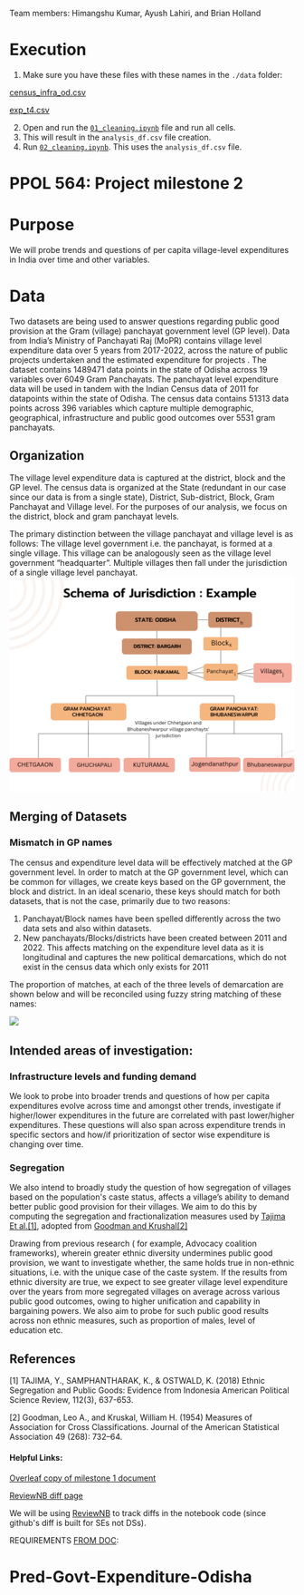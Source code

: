 Team members: Himangshu Kumar, Ayush Lahiri, and Brian Holland

# Execution

1. Make sure you have these files with these names in the `./data` folder:


[census_infra_od.csv](https://www.dropbox.com/s/b9w156q75ngyr5k/census_infra_od.csv?dl=0)


[exp_t4.csv](https://www.dropbox.com/s/81q8tp2gvdkhdjn/exp_t4.csv?dl=0)


2. Open and run the [`01_cleaning.ipynb`](https://github.com/bhollan/DS_F22_IFP/blob/master/code/01_cleaning.ipynb) file and run all cells.
3. This will result in the `analysis_df.csv` file creation. 
4. Run [`02_cleaning.ipynb`](https://github.com/bhollan/DS_F22_IFP/blob/master/code/02_analysis.ipynb). This uses the `analysis_df.csv` file.


# PPOL 564: Project milestone 2

# Purpose

We will probe trends and questions of per capita village-level expenditures in India over time and other variables. 

# Data

Two datasets are being used to answer questions regarding public good provision at the Gram (village) panchayat government level (GP level). Data from India’s Ministry of Panchayati Raj (MoPR) contains village level expenditure data over 5 years from 2017-2022, across the nature of public projects undertaken and the estimated expenditure for projects . The dataset contains 1489471 data points in the state of Odisha across 19 variables over 6049 Gram Panchayats. The panchayat level expenditure data will be used in tandem with the Indian Census data of 2011 for datapoints within the state of Odisha. The census data contains 51313 data points across 396 variables which capture multiple demographic, geographical, infrastructure and public good outcomes over 5531 gram panchayats.

## Organization

The village level expenditure data is captured at the district, block and the GP level. The census data is organized at the State (redundant in our case since our data is from a single state), District, Sub-district, Block, Gram Panchayat and Village level. For the purposes of our analysis, we focus on the district, block and gram panchayat levels.

The primary distinction between the village panchayat and village level is as follows: The village level government i.e. the panchayat, is formed at a single village. This village can be analogously seen as the village level government “headquarter”. Multiple villages then fall under the jurisdiction of a single village level panchayat.
![](./Assets/Schema.png)

## Merging of Datasets 

### Mismatch in GP names

The census and expenditure level data will be effectively matched at the GP government level. In order to match at the GP government level, which can be common for villages, we create keys based on the GP government, the block and district. In an ideal scenario, these keys should match for both datasets, that is not the case, primarily due to two reasons:

 1. Panchayat/Block names have been spelled differently across the two data sets and also within datasets.
 2. New panchayats/Blocks/districts have been created between 2011 and 2022. This affects matching on the expenditure level data as it is longitudinal and captures the new political demarcations, which do not exist in the census data which only exists for 2011

The proportion of matches, at each of the three levels of demarcation are shown below and will be reconciled using fuzzy string matching of these names:

![](./Assets/Propotion.png)

## Intended areas of investigation:

### Infrastructure levels and funding demand

We look to probe into broader trends and questions of how per capita expenditures evolve across time and amongst other trends, investigate if higher/lower expenditures in the future are correlated with past lower/higher expenditures. These questions will also span across expenditure trends in specific sectors and how/if prioritization of sector wise expenditure is changing over time. 

### Segregation
We also intend to broadly study the question of how segregation of villages based on the population's caste status, affects a village’s ability to demand better public good provision for their villages. We aim to do this by computing the segregation and fractionalization measures used by [Tajima Et al.](https://doi.org/10.1017/S0003055418000138)[[1]](#1), adopted from [Goodman and Krushal](https://doi-org.proxy.library.georgetown.edu/10.1080/01621459.1954.10501231)[[2]](#2)

Drawing from previous research ( for example, Advocacy coalition frameworks), wherein greater ethnic diversity undermines public good provision, we want to investigate whether, the same holds true in non-ethnic situations, i.e. with the unique case of the caste system. If the results from ethnic diversity are true, we expect to see greater village level expenditure over the years from more segregated villages on average across various public good outcomes, owing to higher unification and capability in bargaining powers. We also aim to probe for such public good results across non ethnic measures, such as proportion of males, level of education etc.

## References 
<a id="1">[1]</a> 
TAJIMA, Y., SAMPHANTHARAK, K., & OSTWALD, K. (2018)
Ethnic Segregation and Public Goods: Evidence from Indonesia
American Political Science Review, 112(3), 637-653.

<a id="2">[2]</a> 
Goodman, Leo A., and Kruskal, William H. (1954)
Measures of Association for Cross Classifications.
Journal of the American Statistical Association 49 (268): 732–64.


#### Helpful Links:

[Overleaf copy of milestone 1 document](https://www.overleaf.com/project/632df9ae965a6eaa710a1065)

[ReviewNB diff page](https://app.reviewnb.com/bhollan/DS_F22_IFP/)

We will be using [ReviewNB](https://blog.reviewnb.com/github-jupyter-notebook/) to track diffs in the notebook code (since github's diff is built for SEs not DSs).

REQUIREMENTS [FROM DOC](https://docs.google.com/document/d/1Ef6t2na0xZNuKsWZcxlPPmKlRRUAGd4GluKjrvxWo5Y/edit#heading=h.4d34og8):

# Pred-Govt-Expenditure-Odisha
